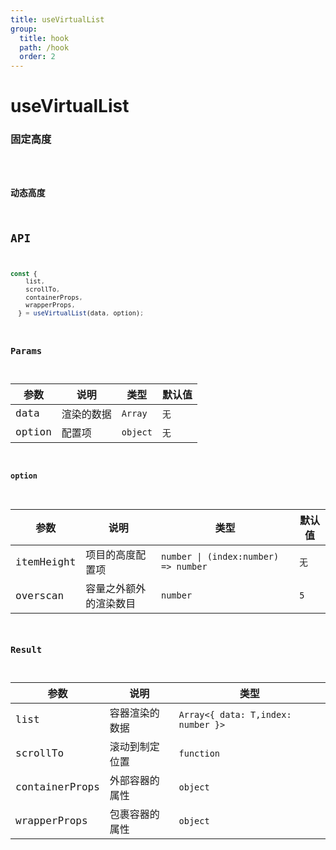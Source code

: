 ```yaml
---
title: useVirtualList
group:
  title: hook
  path: /hook
  order: 2
---
```


# useVirtualList


### 固定高度

<code src="./demos/demo1.tsx" />

### 动态高度

## API

```typescript
const {
    list,
    scrollTo,
    containerProps,
    wrapperProps,
  } = useVirtualList(data, option);
```

### Params

| 参数   | 说明 | 类型       | 默认值            |
| ------ | -------------------- | ---------- | ---------------------- |
| data   |  渲染的数据      | `Array`      | `无`                   |
| option     | 配置项      | `object` | `无` |

#### option

| 参数   | 说明 | 类型       | 默认值            |
| ------ | -------------------- | ---------- | ---------------------- |
| itemHeight   |  项目的高度配置项      | `number \| (index:number) => number `      | `无`                   |
| overscan     | 容量之外额外的渲染数目      | `number` | `5` |

### Result

| 参数 | 说明             | 类型       |
| ---- | ---------------- | ---------- |
| list   | 容器渲染的数据 | `Array<{ data: T,index: number }>` |
| scrollTo   | 滚动到制定位置 | `function` |
| containerProps   | 外部容器的属性 | `object` |
| wrapperProps   | 包裹容器的属性 | `object` |
